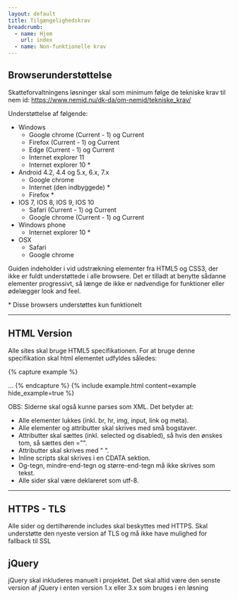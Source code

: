 ```yaml
---
layout: default
title: Tilgængelighedskrav
breadcrumb:
  - name: Hjem
    url: index
  - name: Non-funktionelle krav
---
```


## Browserunderstøttelse

Skatteforvaltningens løsninger skal som minimum følge de tekniske krav til
nem id: https://www.nemid.nu/dk-da/om-nemid/tekniske_krav/

Understøttelse af følgende:

- Windows
  - Google chrome (Current - 1) og Current
  - Firefox (Current - 1) og Current
  - Edge (Current - 1) og Current
  - Internet explorer 11
  - Internet explorer 10 \*
- Android 4.2, 4.4 og 5.x, 6.x, 7.x
  - Google chrome
  - Internet (den indbyggede) \*
  - Firefox \*
- IOS 7, IOS 8, IOS 9, IOS 10
  - Safari (Current - 1) og Current
  - Google chrome (Current - 1) og Current
- Windows phone
  - Internet explorer 10 \*
- OSX
  - Safari
  - Google chrome

Guiden indeholder i vid udstrækning elementer fra HTML5 og CSS3, der ikke er
fuldt understøttede i alle browsere. Det er tilladt at benytte sådanne elementer
progressivt, så længe de ikke er nødvendige for funktioner eller ødelægger look
and feel.

\* Disse browsers understøttes kun funktionelt

---

## HTML Version

Alle sites skal bruge HTML5 specifikationen. For at bruge denne specifikation skal html elementet udfyldes således:

{% capture example %}

<!DOCTYPE html>
<html lang="da">
...
</html>
{% endcapture %}
{% include example.html content=example hide_example=true %}

OBS: Siderne skal også kunne parses som XML. Det betyder at:

- Alle elementer lukkes (inkl. br, hr, img, input, link og meta).
- Alle elementer og attributter skal skrives med små bogstaver.
- Attributter skal sættes (inkl. selected og disabled), så hvis den ønskes tom, så sættes den ="".
- Attributter skal skrives med " ".
- Inline scripts skal skrives i en CDATA sektion.
- Og-tegn, mindre-end-tegn og større-end-tegn må ikke skrives som tekst.
- Alle sider skal være deklareret som utf-8.

---

## HTTPS - TLS

Alle sider og dertilhørende includes skal beskyttes med HTTPS. Skal understøtte
den nyeste version af TLS og må ikke have mulighed for fallback til SSL

## jQuery

jQuery skal inkluderes manuelt i projektet. Det skal altid være den senste
version af jQuery i enten version 1.x eller 3.x som bruges i en løsning
